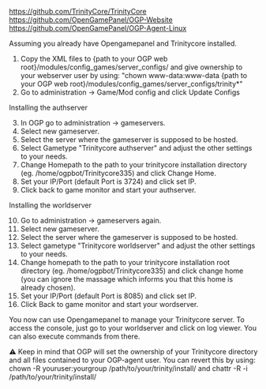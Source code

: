 https://github.com/TrinityCore/TrinityCore <br>
https://github.com/OpenGamePanel/OGP-Website <br>
https://github.com/OpenGamePanel/OGP-Agent-Linux <br>

Assuming you already have Opengamepanel and Trinitycore installed.

1. Copy the XML files to {path to your OGP web root}/modules/config_games/server_configs/ and give ownership to your webserver user 
by using: "chown www-data:www-data {path to your OGP web root}/modules/config_games/server_configs/trinity*"
2. Go to administration -> Game/Mod config and click Update Configs

Installing the authserver

3. In OGP go to administration -> gameservers.
4. Select new gameserver.
5. Select the server where the gameserver is supposed to be hosted.
6. Select Gametype "Trinitycore authserver" and adjust the other settings to your needs.
7. Change Homepath to the path to your trinitycore installation directory (eg. /home/ogpbot/Trinitycore335)
and click Change Home.
8. Set your IP/Port (default Port is 3724) and click set IP.
9. Click back to game monitor and start your authserver.

Installing the worldserver

10. Go to administration -> gameservers again.
11. Select new gameserver.
12. Select the server where the gameserver is supposed to be hosted.
13. Select gametype "Trinitycore worldserver" and adjust the other settings to your needs.
14. Change homepath to the path to your trinitycore installation root directory (eg. /home/ogpbot/Trinitycore335)
and click change home (you can ignore the massage which informs you that this home is already chosen).
15. Set your IP/Port (default Port is 8085) and click set IP.
16. Click Back to game monitor and start your wordserver.

You now can use Opengamepanel to manage your Trinitycore server.
To access the console, just go to your worldserver and click on log viewer.
You can also execute commands from there.

⚠️
Keep in mind that OGP will set the ownership of your Trinitycore directory and all files contained to your OGP-agent user.
You can revert this by using: chown -R youruser:yourgroup /path/to/your/trinity/install/ and chattr -R -i /path/to/your/trinity/install/
